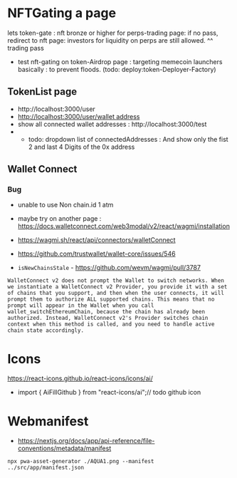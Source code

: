 # NFTGating a page

lets token-gate : nft bronze or higher for perps-trading page: if no pass, redirect to nft page: investors for liquidity on perps are still allowed. ^^ trading pass

- test nft-gating on token-Airdrop page : targeting memecoin launchers basically : to prevent floods. (todo: deploy:token-Deployer-Factory)

## TokenList page

- http://localhost:3000/user
- [http://localhost:3000/user/wallet address](http://localhost:3000/user/0xCDeb7F7974D89Fd71089487D65AA9731d7E846F5)
- show all connected wallet addresses : http://localhost:3000/test
- - todo: dropdown list of connectedAddresses : And show only the fist 2 and last 4 Digits of the 0x address

## Wallet Connect

### Bug

- unable to use Non chain.id 1 atm
- maybe try on another page : https://docs.walletconnect.com/web3modal/v2/react/wagmi/installation
- https://wagmi.sh/react/api/connectors/walletConnect

- https://github.com/trustwallet/wallet-core/issues/546
- `isNewChainsStale` - https://github.com/wevm/wagmi/pull/3787

`WalletConnect v2 does not prompt the Wallet to switch networks. When we instantiate a WalletConnect v2 Provider, you provide it with a set of chains that you support, and then when the user connects, it will prompt them to authorize ALL supported chains. This means that no prompt will appear in the Wallet when you call wallet_switchEthereumChain, because the chain has already been authorized. Instead, WalletConnect v2's Provider switches chain context when this method is called, and you need to handle active chain state accordingly.`

# Icons

https://react-icons.github.io/react-icons/icons/ai/

- import { AiFillGithub } from "react-icons/ai";// todo github icon

# Webmanifest

- https://nextjs.org/docs/app/api-reference/file-conventions/metadata/manifest

`npx pwa-asset-generator ./AQUA1.png --manifest ../src/app/manifest.json`

